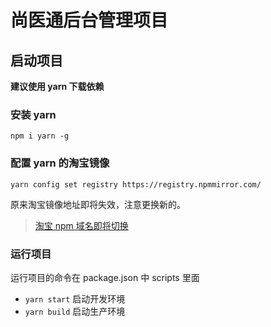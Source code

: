 # 尚医通后台管理项目

## 启动项目

**建议使用 yarn 下载依赖**

### 安装 yarn

`npm i yarn -g`

### 配置 yarn 的淘宝镜像

`yarn config set registry https://registry.npmmirror.com/`

原来淘宝镜像地址即将失效，注意更换新的。

> [淘宝 npm 域名即将切换](https://zhuanlan.zhihu.com/p/465424728)


### 运行项目

运行项目的命令在 package.json 中 scripts 里面

- `yarn start` 启动开发环境
- `yarn build` 启动生产环境
